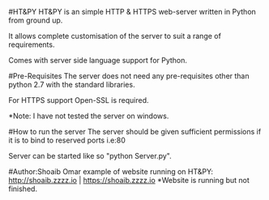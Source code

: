 #HT&PY
HT&PY is an simple HTTP & HTTPS web-server written in Python from ground up.

It allows complete customisation of the server to suit a range of requirements.

Comes with server side language support for Python.


#Pre-Requisites
The server does not need any pre-requisites other than python 2.7 with the standard libraries.

For HTTPS support Open-SSL is required.

*Note: I have not tested the server on windows.


#How to run the server
The server should be given sufficient permissions if it is to bind to reserved ports i.e:80

Server can be started like so "python Server.py".

#Author:Shoaib Omar
example of website running on HT&PY: http://shoaib.zzzz.io | https://shoaib.zzzz.io *Website is running but not finished.
